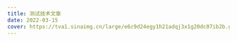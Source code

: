 ```yaml
---
title: 测试技术文章
date: 2022-03-15
cover: https://tva1.sinaimg.cn/large/e6c9d24egy1h21adqj3x1g20dc07ib2b.gif
---
```

